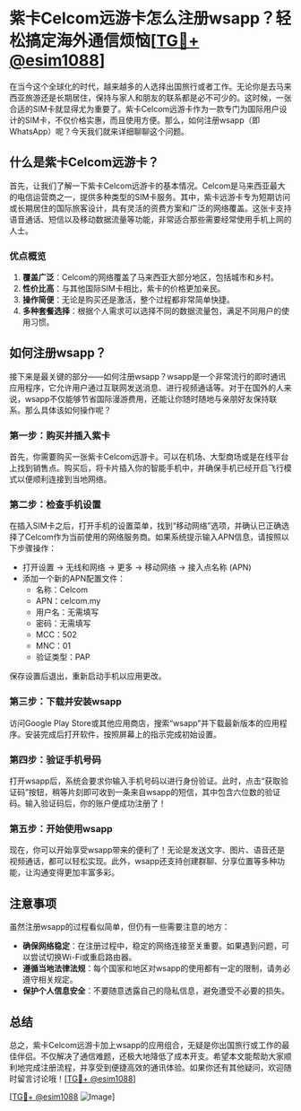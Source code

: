 # 紫卡Celcom远游卡怎么注册wsapp？轻松搞定海外通信烦恼[[TG💪+ @esim1088](https://t.me/s/esim1088)]

在当今这个全球化的时代，越来越多的人选择出国旅行或者工作。无论你是去马来西亚旅游还是长期居住，保持与家人和朋友的联系都是必不可少的。这时候，一张合适的SIM卡就显得尤为重要了。紫卡Celcom远游卡作为一款专门为国际用户设计的SIM卡，不仅价格实惠，而且使用方便。那么，如何注册wsapp（即WhatsApp）呢？今天我们就来详细聊聊这个问题。

## 什么是紫卡Celcom远游卡？

首先，让我们了解一下紫卡Celcom远游卡的基本情况。Celcom是马来西亚最大的电信运营商之一，提供多种类型的SIM卡服务。其中，紫卡远游卡专为短期访问或长期居住的国际旅客设计，具有灵活的资费方案和广泛的网络覆盖。这张卡支持语音通话、短信以及移动数据流量等功能，非常适合那些需要经常使用手机上网的人士。

### 优点概览

1. **覆盖广泛**：Celcom的网络覆盖了马来西亚大部分地区，包括城市和乡村。
2. **性价比高**：与其他国际SIM卡相比，紫卡的价格更加亲民。
3. **操作简便**：无论是购买还是激活，整个过程都非常简单快捷。
4. **多种套餐选择**：根据个人需求可以选择不同的数据流量包，满足不同用户的使用习惯。

## 如何注册wsapp？

接下来是最关键的部分——如何注册wsapp？wsapp是一个非常流行的即时通讯应用程序，它允许用户通过互联网发送消息、进行视频通话等。对于在国外的人来说，wsapp不仅能够节省国际漫游费用，还能让你随时随地与亲朋好友保持联系。那么具体该如何操作呢？

### 第一步：购买并插入紫卡

首先，你需要购买一张紫卡Celcom远游卡。可以在机场、大型商场或是在线平台上找到销售点。购买后，将卡片插入你的智能手机中，并确保手机已经开启飞行模式以便顺利连接到当地网络。

### 第二步：检查手机设置

在插入SIM卡之后，打开手机的设置菜单，找到“移动网络”选项，并确认已正确选择了Celcom作为当前使用的网络服务商。如果系统提示输入APN信息，请按照以下步骤操作：

- 打开设置 -> 无线和网络 -> 更多 -> 移动网络 -> 接入点名称 (APN)
- 添加一个新的APN配置文件：
  - 名称：Celcom
  - APN：celcom.my
  - 用户名：无需填写
  - 密码：无需填写
  - MCC：502
  - MNC：01
  - 验证类型：PAP

保存设置后退出，重新启动手机以应用更改。

### 第三步：下载并安装wsapp

访问Google Play Store或其他应用商店，搜索“wsapp”并下载最新版本的应用程序。安装完成后打开软件，按照屏幕上的指示完成初始设置。

### 第四步：验证手机号码

打开wsapp后，系统会要求你输入手机号码以进行身份验证。此时，点击“获取验证码”按钮，稍等片刻即可收到一条来自wsapp的短信，其中包含六位数的验证码。输入验证码后，你的账户便成功注册了！

### 第五步：开始使用wsapp

现在，你可以开始享受wsapp带来的便利了！无论是发送文字、图片、语音还是视频通话，都可以轻松实现。此外，wsapp还支持创建群聊、分享位置等多种功能，让沟通变得更加丰富多彩。

## 注意事项

虽然注册wsapp的过程看似简单，但仍有一些需要注意的地方：

- **确保网络稳定**：在注册过程中，稳定的网络连接至关重要。如果遇到问题，可以尝试切换Wi-Fi或重启路由器。
- **遵循当地法律法规**：每个国家和地区对wsapp的使用都有一定的限制，请务必遵守相关规定。
- **保护个人信息安全**：不要随意透露自己的隐私信息，避免遭受不必要的损失。

## 总结

总之，紫卡Celcom远游卡加上wsapp的应用组合，无疑是你出国旅行或工作的最佳伴侣。不仅解决了通信难题，还极大地降低了成本开支。希望本文能帮助大家顺利地完成注册流程，并享受到便捷高效的通讯体验。如果你还有其他疑问，欢迎随时留言讨论哦！[[TG💪+ @esim1088](https://t.me/s/esim1088)]

[[TG💪+ @esim1088](https://t.me/s/esim1088) ![Image](https://i.postimg.cc/4NQfJmqS/Snipaste-2025-05-13-00-14-12.png)]